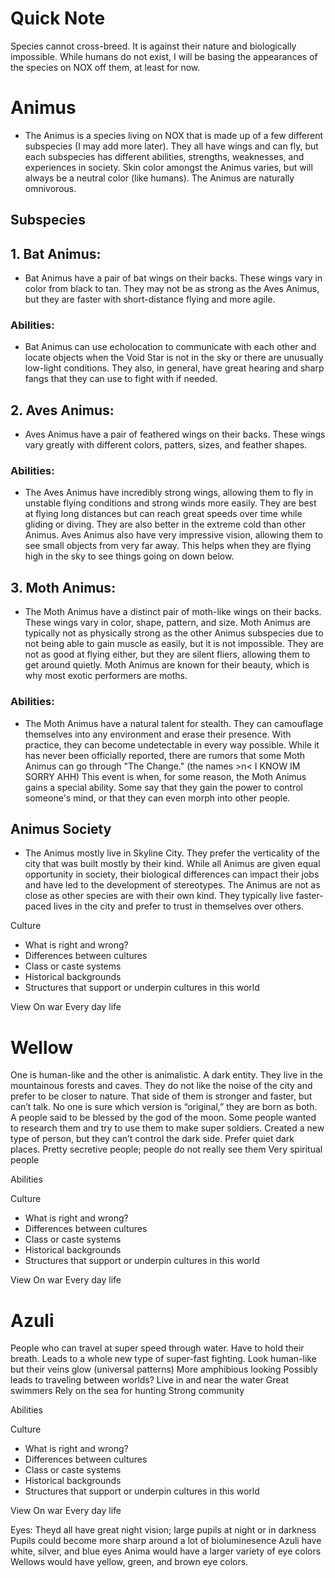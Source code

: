 # Quick Note
Species cannot cross-breed. It is against their nature and biologically impossible. While humans do not exist, I will be basing the appearances of the species on NOX off them, at least for now.

# Animus
- The Animus is a species living on NOX that is made up of a few different subspecies (I may add more later). They all have wings and can fly, but each subspecies has different abilities, strengths, weaknesses, and experiences in society. Skin color amongst the Animus varies, but will always be a neutral color (like humans). The Animus are naturally omnivorous.

## Subspecies

## 1. Bat Animus:
- Bat Animus have a pair of bat wings on their backs. These wings vary in color from black to tan. They may not be as strong as the Aves Animus, but they are faster with short-distance flying and more agile. 

### Abilities:
- Bat Animus can use echolocation to communicate with each other and locate objects when the Void Star is not in the sky or there are unusually low-light conditions. They also, in general, have great hearing and sharp fangs that they can use to fight with if needed. 

## 2. Aves Animus: 
- Aves Animus have a pair of feathered wings on their backs. These wings vary greatly with different colors, patters, sizes, and feather shapes. 

### Abilities:
- The Aves Animus have incredibly strong wings, allowing them to fly in unstable flying conditions and strong winds more easily. They are best at flying long distances but can reach great speeds over time while gliding or diving. They are also better in the extreme cold than other Animus. Aves Animus also have very impressive vision, allowing them to see small objects from very far away. This helps when they are flying high in the sky to see things going on down below. 


## 3. Moth Animus:
- The Moth Animus have a distinct pair of moth-like wings on their backs. These wings vary in color, shape, pattern, and size. Moth Animus are typically not as physically strong as the other Animus subspecies due to not being able to gain muscle as easily, but it is not impossible. They are not as good at flying either, but they are silent fliers, allowing them to get around quietly. Moth Animus are known for their beauty, which is why most exotic performers are moths. 

### Abilities:
- The Moth Animus have a natural talent for stealth. They can camouflage themselves into any environment and erase their presence. With practice, they can become undetectable in every way possible. While it has never been officially reported, there are rumors that some Moth Animus can go through "The Change." (the names >n< I KNOW IM SORRY AHH) This event is when, for some reason, the Moth Animus gains a special ability. Some say that they gain the power to control someone's mind, or that they can even morph into other people. 

## Animus Society
- The Animus mostly live in Skyline City. They prefer the verticality of the city that was built mostly by their kind. While all Animus are given equal opportunity in society, their biological differences can impact their jobs and have led to the development of stereotypes. The Animus are not as close as other species are with their own kind. They typically live faster-paced lives in the city and prefer to trust in themselves over others. 


Culture
- What is right and wrong?
- Differences between cultures
- Class or caste systems
- Historical backgrounds
- Structures that support or underpin cultures in this world

View On war
Every day life



# Wellow
One is human-like and the other is animalistic. A dark entity. 
They live in the mountainous forests and caves.
They do not like the noise of the city and prefer to be closer to nature.
That side of them is stronger and faster, but can’t talk. 
No one is sure which version is “original,” they are born as both. 
A people said to be blessed by the god of the moon.
Some people wanted to research them and try to use them to make super soldiers. Created a new type of person, but they can’t control the dark side. 
Prefer quiet dark places.
Pretty secretive people; people do not really see them
Very spiritual people

Abilities 

Culture
- What is right and wrong?
- Differences between cultures
- Class or caste systems
- Historical backgrounds
- Structures that support or underpin cultures in this world

View On war
Every day life


# Azuli
People who can travel at super speed through water. 
Have to hold their breath. 
Leads to a whole new type of super-fast fighting. 
Look human-like but their veins glow (universal patterns)
More amphibious looking
Possibly leads to traveling between worlds?
Live in and near the water
Great swimmers
Rely on the sea for hunting
Strong community 

Abilities

Culture
- What is right and wrong?
- Differences between cultures
- Class or caste systems
- Historical backgrounds
- Structures that support or underpin cultures in this world

View On war
Every day life


Eyes:
Theyd all have great night vision; large pupils at night or in darkness
Pupils could become more sharp around a lot of bioluminesence 
Azuli have white, silver, and blue eyes
Anima would have a larger variety of eye colors
Wellows would have yellow, green, and brown eye colors.

